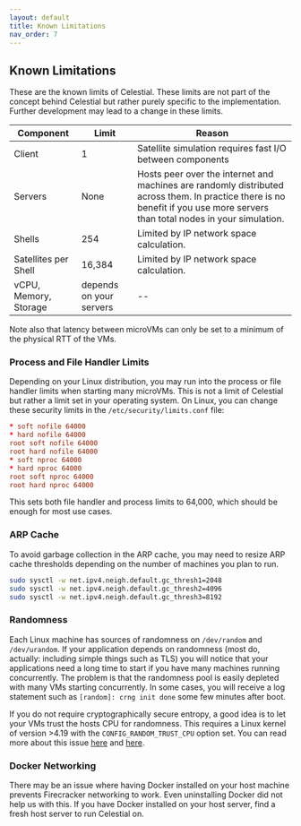 ```yaml
---
layout: default
title: Known Limitations
nav_order: 7
---
```


## Known Limitations

These are the known limits of Celestial.
These limits are not part of the concept behind Celestial but rather purely
specific to the implementation.
Further development may lead to a change in these limits.

| Component             | Limit                   | Reason                                                                                                                                                                       |
| --------------------- | ----------------------- | ---------------------------------------------------------------------------------------------------------------------------------------------------------------------------- |
| Client                | 1                       | Satellite simulation requires fast I/O between components                                                                                                                    |
| Servers               | None                    | Hosts peer over the internet and machines are randomly distributed across them. In practice there is no benefit if you use more servers than total nodes in your simulation. |
| Shells                | 254                     | Limited by IP network space calculation.                                                                                                                                     |
| Satellites per Shell  | 16,384                  | Limited by IP network space calculation.                                                                                                                                     |
| vCPU, Memory, Storage | depends on your servers | --                                                                                                                                                                           |

Note also that latency between microVMs can only be set to a minimum of the physical
RTT of the VMs.

### Process and File Handler Limits

Depending on your Linux distribution, you may run into the process or file handler
limits when starting many microVMs.
This is not a limit of Celestial but rather a limit set in your operating system.
On Linux, you can change these security limits in the `/etc/security/limits.conf`
file:

```conf
* soft nofile 64000
* hard nofile 64000
root soft nofile 64000
root hard nofile 64000
* soft nproc 64000
* hard nproc 64000
root soft nproc 64000
root hard nproc 64000
```

This sets both file handler and process limits to 64,000, which should be enough
for most use cases.

### ARP Cache

To avoid garbage collection in the ARP cache, you may need to resize ARP cache
thresholds depending on the number of machines you plan to run.

```sh
sudo sysctl -w net.ipv4.neigh.default.gc_thresh1=2048
sudo sysctl -w net.ipv4.neigh.default.gc_thresh2=4096
sudo sysctl -w net.ipv4.neigh.default.gc_thresh3=8192
```

### Randomness

Each Linux machine has sources of randomness on `/dev/random` and `/dev/urandom`.
If your application depends on randomness (most do, actually: including simple things
such as TLS) you will notice that your applications need a long time to start if
you have many machines running concurrently.
The problem is that the randomness pool is easily depleted with many VMs starting
concurrently.
In some cases, you will receive a log statement such as `[random]: crng init done`
some few minutes after boot.

If you do not require cryptographically secure entropy, a good idea is to let your
VMs trust the hosts CPU for randomness.
This requires a Linux kernel of version >4.19 with the `CONFIG_RANDOM_TRUST_CPU`
option set.
You can read more about this issue [here](https://github.com/firecracker-microvm/firecracker/blob/main/docs/snapshotting/random-for-clones.md)
and [here](https://github.com/firecracker-microvm/firecracker/issues/663).

### Docker Networking

There may be an issue where having Docker installed on your host machine
prevents Firecracker networking to work.
Even uninstalling Docker did not help us with this.
If you have Docker installed on your host server, find a fresh host server to
run Celestial on.

